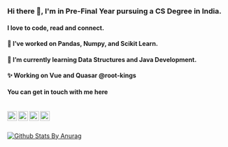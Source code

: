 <!--
**shreyasmalewar/shreyasmalewar** is a ✨ _special_ ✨ repository because its `README.md` (this file) appears on your GitHub profile.

Here are some ideas to get you started:

- 🔭 I’m currently working on ...
- 🌱 I’m currently learning ...
- 👯 I’m looking to collaborate on ...
- 🤔 I’m looking for help with ...
- 💬 Ask me about ...
- 📫 How to reach me: ...
- 😄 Pronouns: ...
- ⚡ Fun fact: ...
-->

### Hi there 👋, I'm in Pre-Final Year pursuing a CS Degree in India.
#### I love to code, read and connect. 

#### 🔭 I’ve worked on Pandas, Numpy, and Scikit Learn.
#### 🌱 I’m currently learning Data Structures and Java Development.
#### ✨ Working on Vue and Quasar @root-kings


#### You can get in touch with me here


<br/>

<a href="https://twitter.com/shreyasmalewar">
  <img align="left" alt="Shreyas Malewar| Twitter" width="22px" src="https://cdn.jsdelivr.net/npm/simple-icons@v3/icons/twitter.svg" />
</a>
<a href="https://www.linkedin.com/in/shreyasmalewar">
  <img align="left" alt="Linkedin" width="22px" src="https://cdn.jsdelivr.net/npm/simple-icons@v3/icons/linkedin.svg" />
</a>
<a href="https://t.me/shreyasmalewar">
  <img align="left" alt="Telegram" width="22px" src="https://cdn.jsdelivr.net/npm/simple-icons@v3/icons/telegram.svg" />
</a>
<a href="https://www.instagram.com/shreyasmalewar/">
  <img align="left" alt="Instagram" width="22px" src="https://cdn.jsdelivr.net/npm/simple-icons@v3/icons/instagram.svg" />
</a>

<br />
<br />


[![Github Stats By Anurag](https://github-readme-stats.vercel.app/api?username=shreyasmalewar&show_icons=true)](https://github.com/anuraghazra/github-readme-stats)

